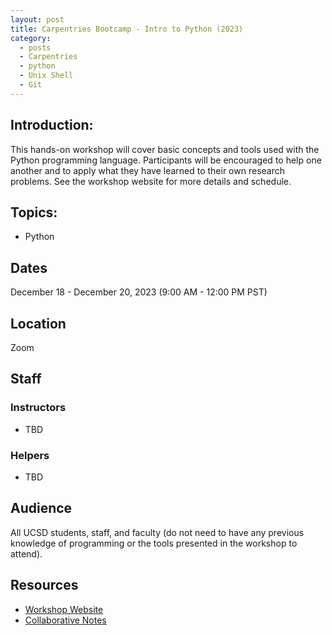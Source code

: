 ```yaml
---
layout: post
title: Carpentries Bootcamp - Intro to Python (2023)
category:
  - posts
  - Carpentries
  - python
  - Unix Shell
  - Git
---
```


## Introduction:
This hands-on workshop will cover basic concepts and tools used with the Python programming language. Participants will be encouraged to help one another and to apply what they have learned to their own research problems. See the workshop website for more details and schedule.


## Topics:
* Python


## Dates
December 18 - December 20, 2023 (9:00 AM - 12:00 PM PST)


## Location
Zoom


## Staff

### Instructors
* TBD

### Helpers
* TBD


## Audience
All UCSD students, staff, and faculty (do not need to have any previous knowledge of programming or the tools presented in the workshop to attend).


## Resources
* [Workshop Website](https://ucsdlib.github.io/2023-12-18-UCSD-Python/)
* [Collaborative Notes](https://hackmd.io/4g9vUUBfTzacwN1jGgiKug)
